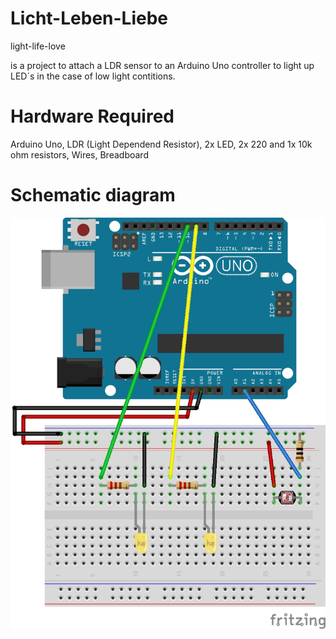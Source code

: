# Licht-Leben-Liebe
light-life-love

is a project to attach a LDR sensor to an Arduino Uno controller to light up LED´s in the case of low light contitions. 
# Hardware Required

Arduino Uno, LDR (Light Dependend Resistor), 2x LED, 2x 220 and 1x 10k ohm resistors,  Wires,  Breadboard

# Schematic diagram

![photoresistor-Steckplatine]( photoresistor_Steckplatine.jpg "photoresistor-Steckplatine")

